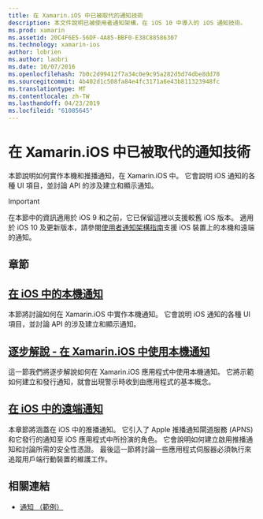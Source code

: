 ```yaml
---
title: 在 Xamarin.iOS 中已被取代的通知技術
description: 本文件說明已被使用者通知架構，在 iOS 10 中導入的 iOS 通知技術。
ms.prod: xamarin
ms.assetid: 20C4F6E5-56DF-4A85-BBF0-E38C88586307
ms.technology: xamarin-ios
author: lobrien
ms.author: laobri
ms.date: 10/07/2016
ms.openlocfilehash: 7b0c2d99412f7a34c0e9c95a282d5d74dbe8dd78
ms.sourcegitcommit: 4b402d1c508fa84e4fc3171a6e43b811323948fc
ms.translationtype: MT
ms.contentlocale: zh-TW
ms.lasthandoff: 04/23/2019
ms.locfileid: "61085645"
---
```

# <a name="deprecated-notification-technologies-in-xamarinios"></a>在 Xamarin.iOS 中已被取代的通知技術

本節說明如何實作本機和推播通知，在 Xamarin.iOS 中。 它會說明 iOS 通知的各種 UI 項目，並討論 API 的涉及建立和顯示通知。

> [!IMPORTANT]
> 在本節中的資訊適用於 iOS 9 和之前，它已保留這裡以支援較舊 iOS 版本。 適用於 iOS 10 及更新版本，請參閱[使用者通知架構指南](~/ios/platform/user-notifications/index.md)支援 iOS 裝置上的本機和遠端的通知。

## <a name="sections"></a>章節

<a name="Local Notifications In iOS" />

##  <a name="local-notifications-in-ioslocal-notifications-in-iosmd"></a>[在 iOS 中的本機通知](local-notifications-in-ios.md)

本節將討論如何在 Xamarin.iOS 中實作本機通知。 它會說明 iOS 通知的各種 UI 項目，並討論 API 的涉及建立和顯示通知。

<a name="Local Notifications Walkthrough" />

##  <a name="walkthrough---using-local-notifications-in-xamarinioslocal-notifications-in-ios-walkthroughmd"></a>[逐步解說 - 在 Xamarin.iOS 中使用本機通知](local-notifications-in-ios-walkthrough.md)

這一節我們將逐步解說如何在 Xamarin.iOS 應用程式中使用本機通知。 它將示範如何建立和發行通知，就會出現警示時收到由應用程式的基本概念。

<a name="Remote Notifications In iOS" />

##  <a name="remote-notifications-in-iosremote-notifications-in-iosmd"></a>[在 iOS 中的遠端通知](remote-notifications-in-ios.md)

本章節將涵蓋在 iOS 中的推播通知。 它引入了 Apple 推播通知閘道服務 (APNS) 和它發行的通知至 iOS 應用程式中所扮演的角色。 它會說明如何建立啟用推播通知和討論所需的安全性憑證。 最後這一節將討論一些應用程式伺服器必須執行來追蹤用戶端行動裝置的維護工作。

## <a name="related-links"></a>相關連結

- [通知 （範例）](https://developer.xamarin.com/samples/monotouch/Notifications/)
